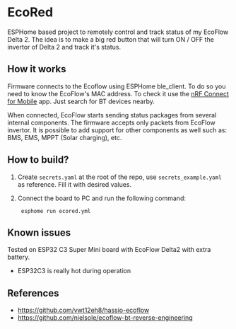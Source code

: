 # EcoRed

ESPHome based project to remotely control and track status of my EcoFlow Delta 2.
The idea is to make a big red button that will turn ON / OFF the invertor of Delta 2 and track it's status.

## How it works

Firmware connects to the Ecoflow using ESPHome ble_client. To do so you need to know the EcoFlow's MAC address.
To check it use the [nRF Connect for Mobile](https://play.google.com/store/apps/details?id=no.nordicsemi.android.mcp&hl=en) app.
Just search for BT devices nearby.

When connected, EcoFlow starts sending status packages from several internal components. The firmware accepts only packets from EcoFlow invertor.
It is possible to add support for other components as well such as: BMS, EMS, MPPT (Solar charging), etc.

## How to build?

1. Create ``secrets.yaml`` at the root of the repo, use ``secrets_example.yaml`` as reference. Fill it with desired values.
1. Connect the board to PC and run the following command:

        esphome run ecored.yml


## Known issues

Tested on ESP32 C3 Super Mini board with EcoFlow Delta2 with extra battery.

* ESP32C3 is really hot during operation

## References

* https://github.com/vwt12eh8/hassio-ecoflow
* https://github.com/nielsole/ecoflow-bt-reverse-engineering
